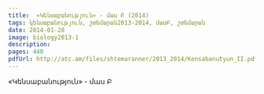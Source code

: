 ```yaml
---
title:  «Կենսաբանություն» - մաս Բ (2014) 
tags: կենսաբանություն, շտեմարան2013-2014, մասԲ, շտեմարան
date: 2014-01-28
image: biology2013-1
description: 
pages: 440
pdfUrl: http://atc.am/files/shtemaranner/2013_2014/Kensabanutyun_II.pdf
---
```



«Կենսաբանություն» - մաս Բ
